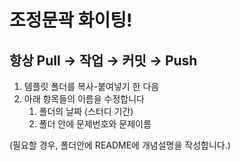 # 조정문곽 화이팅!

## 항상 Pull → 작업 → 커밋 → Push

1. 템플릿 폴더를 복사-붙여넣기 한 다음
2. 아래 항목들의 이름을 수정합니다
   1. 폴더의 날짜 (스터디 기간)
   2. 폴더 안에 문제번호와 문제이름

(필요할 경우, 폴더안에 README에 개념설명을 작성합니다.)

